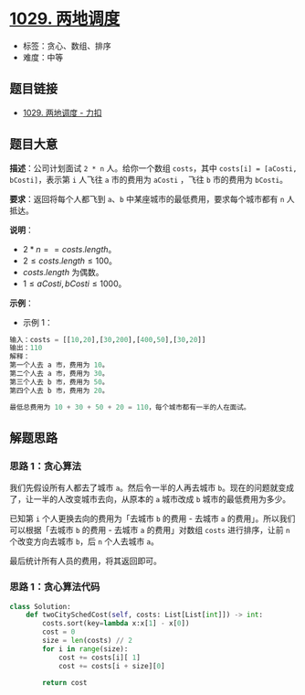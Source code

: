 # [1029. 两地调度](https://leetcode.cn/problems/two-city-scheduling/)

- 标签：贪心、数组、排序
- 难度：中等

## 题目链接

- [1029. 两地调度 - 力扣](https://leetcode.cn/problems/two-city-scheduling/)

## 题目大意

**描述**：公司计划面试 `2 * n` 人。给你一个数组 `costs`，其中 `costs[i] = [aCosti, bCosti]`，表示第 `i` 人飞往 `a` 市的费用为 `aCosti` ，飞往 `b` 市的费用为 `bCosti`。

**要求**：返回将每个人都飞到 `a`、`b` 中某座城市的最低费用，要求每个城市都有 `n` 人抵达。

**说明**：

- $2 * n == costs.length$。
- $2 \le costs.length \le 100$。
- $costs.length$ 为偶数。
- $1 \le aCosti, bCosti \le 1000$。

**示例**：

- 示例 1：

```python
输入：costs = [[10,20],[30,200],[400,50],[30,20]]
输出：110
解释：
第一个人去 a 市，费用为 10。
第二个人去 a 市，费用为 30。
第三个人去 b 市，费用为 50。
第四个人去 b 市，费用为 20。

最低总费用为 10 + 30 + 50 + 20 = 110，每个城市都有一半的人在面试。
```

## 解题思路

### 思路 1：贪心算法

我们先假设所有人都去了城市 `a`。然后令一半的人再去城市 `b`。现在的问题就变成了，让一半的人改变城市去向，从原本的 `a` 城市改成 `b` 城市的最低费用为多少。

已知第 `i` 个人更换去向的费用为「去城市 `b` 的费用 - 去城市 `a` 的费用」。所以我们可以根据「去城市 `b` 的费用 - 去城市 `a` 的费用」对数组 `costs` 进行排序，让前 `n` 个改变方向去城市 `b`，后 `n` 个人去城市 `a`。

最后统计所有人员的费用，将其返回即可。

### 思路 1：贪心算法代码

```python
class Solution:
    def twoCitySchedCost(self, costs: List[List[int]]) -> int:
        costs.sort(key=lambda x:x[1] - x[0])
        cost = 0
        size = len(costs) // 2
        for i in range(size):
            cost += costs[i][ 1]
            cost += costs[i + size][0]

        return cost
```
